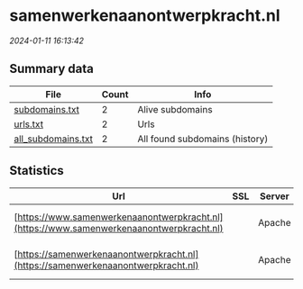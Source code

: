 # samenwerkenaanontwerpkracht.nl
*2024-01-11 16:13:42*
## Summary data
| File       | Count | Info |
|------------|-------|------|
|[subdomains.txt](/data/samenwerkenaanontwerpkracht.nl/subdomains.txt)|2|Alive subdomains|
|[urls.txt](/data/samenwerkenaanontwerpkracht.nl/urls.txt)|2|Urls|
|[all_subdomains.txt](/data/samenwerkenaanontwerpkracht.nl/all_subdomains.txt)|2|All found subdomains (history)|
## Statistics
| Url | SSL | Server | Cookie | HSTS | CSP | XFO | XXP | RP | Tech |Title |
|------------|-------|------|------|------|------|------|------|------|------|------|
|[https://www.samenwerkenaanontwerpkracht.nl](https://www.samenwerkenaanontwerpkracht.nl)| |Apache| | | | | | 3:white_check_mark: |Apache HTTP Server|Domein niet gevo...|
|[https://samenwerkenaanontwerpkracht.nl](https://samenwerkenaanontwerpkracht.nl)| |Apache| | | | | | 3:white_check_mark: |Apache HTTP Server|Domein niet gevo...|